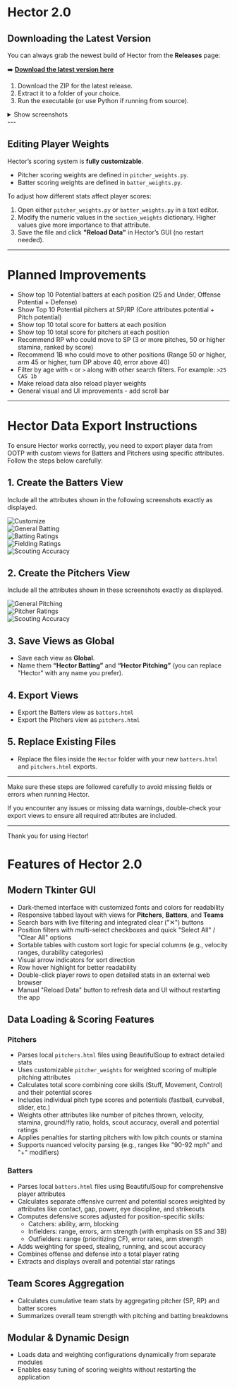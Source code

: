 # Hector 2.0

## Downloading the Latest Version

You can always grab the newest build of Hector from the **Releases** page:

➡️ [**Download the latest version here**](../../releases)

1. Download the ZIP for the latest release.  
2. Extract it to a folder of your choice.  
3. Run the executable (or use Python if running from source).  

<details>
  <summary>Show screenshots</summary>

  
  ![Screenshot 1](screenshots/hectorshowcase1.png)  
  ![Screenshot 2](screenshots/hectorshowcase2.png)  
  ![Screenshot 3](screenshots/hectorshowcase3.png)  

</details>
---

## Editing Player Weights

Hector’s scoring system is **fully customizable**.  

- Pitcher scoring weights are defined in `pitcher_weights.py`.  
- Batter scoring weights are defined in `batter_weights.py`.  

To adjust how different stats affect player scores:
1. Open either `pitcher_weights.py` or `batter_weights.py` in a text editor.  
2. Modify the numeric values in the `section_weights` dictionary. Higher values give more importance to that attribute.  
3. Save the file and click **"Reload Data"** in Hector’s GUI (no restart needed).  

---


# Planned Improvements

- Show top 10 Potential batters at each position (25 and Under, Offense Potential + Defense)  
- Show Top 10 Potential pitchers at SP/RP (Core attributes potential + Pitch potential)  
- Show top 10 total score for batters at each position  
- Show top 10 total score for pitchers at each position  
- Recommend RP who could move to SP (3 or more pitches, 50 or higher stamina, ranked by score)  
- Recommend 1B who could move to other positions (Range 50 or higher, arm 45 or higher, turn DP above 40, error above 40)  
- Filter by age with `<` or `>` along with other search filters. For example: `>25 CAS 1b`
- Make reload data also reload player weights
- General visual and UI improvements - add scroll bar 

---

# Hector Data Export Instructions

To ensure Hector works correctly, you need to export player data from OOTP with custom views for Batters and Pitchers using specific attributes. Follow the steps below carefully:

## 1. Create the Batters View

Include all the attributes shown in the following screenshots exactly as displayed.

![Customize](screenshots/Customize.png)  
![General Batting](screenshots/generalbatting.png)  
![Batting Ratings](screenshots/battingratings.png)  
![Fielding Ratings](screenshots/fieldingratings.png)  
![Scouting Accuracy](screenshots/scoutingacc.png)  

## 2. Create the Pitchers View

Include all the attributes shown in these screenshots exactly as displayed.

![General Pitching](screenshots/generalpitching.png)  
![Pitcher Ratings](screenshots/pitcherratings.png)  
![Scouting Accuracy](screenshots/scoutingacc.png)  

## 3. Save Views as Global

- Save each view as **Global**.  
- Name them **“Hector Batting”** and **“Hector Pitching”** (you can replace "Hector" with any name you prefer).

## 4. Export Views

- Export the Batters view as `batters.html`  
- Export the Pitchers view as `pitchers.html`

## 5. Replace Existing Files

- Replace the files inside the `Hector` folder with your new `batters.html` and `pitchers.html` exports.

---

Make sure these steps are followed carefully to avoid missing fields or errors when running Hector.

If you encounter any issues or missing data warnings, double-check your export views to ensure all required attributes are included.

---

Thank you for using Hector!

# Features of Hector 2.0 

## Modern Tkinter GUI
- Dark-themed interface with customized fonts and colors for readability  
- Responsive tabbed layout with views for **Pitchers**, **Batters**, and **Teams**  
- Search bars with live filtering and integrated clear ("✕") buttons  
- Position filters with multi-select checkboxes and quick "Select All" / "Clear All" options  
- Sortable tables with custom sort logic for special columns (e.g., velocity ranges, durability categories)  
- Visual arrow indicators for sort direction  
- Row hover highlight for better readability  
- Double-click player rows to open detailed stats in an external web browser  
- Manual "Reload Data" button to refresh data and UI without restarting the app  

## Data Loading & Scoring Features

### Pitchers
- Parses local `pitchers.html` files using BeautifulSoup to extract detailed stats  
- Uses customizable `pitcher_weights` for weighted scoring of multiple pitching attributes  
- Calculates total score combining core skills (Stuff, Movement, Control) and their potential scores  
- Includes individual pitch type scores and potentials (fastball, curveball, slider, etc.)  
- Weights other attributes like number of pitches thrown, velocity, stamina, ground/fly ratio, holds, scout accuracy, overall and potential ratings  
- Applies penalties for starting pitchers with low pitch counts or stamina  
- Supports nuanced velocity parsing (e.g., ranges like "90-92 mph" and "+" modifiers)  

### Batters
- Parses local `batters.html` files using BeautifulSoup for comprehensive player attributes  
- Calculates separate offensive current and potential scores weighted by attributes like contact, gap, power, eye discipline, and strikeouts  
- Computes defensive scores adjusted for position-specific skills:
  - Catchers: ability, arm, blocking  
  - Infielders: range, errors, arm strength (with emphasis on SS and 3B)  
  - Outfielders: range (prioritizing CF), error rates, arm strength  
- Adds weighting for speed, stealing, running, and scout accuracy  
- Combines offense and defense into a total player rating  
- Extracts and displays overall and potential star ratings  

## Team Scores Aggregation
- Calculates cumulative team stats by aggregating pitcher (SP, RP) and batter scores  
- Summarizes overall team strength with pitching and batting breakdowns  

## Modular & Dynamic Design
- Loads data and weighting configurations dynamically from separate modules  
- Enables easy tuning of scoring weights without restarting the application  
